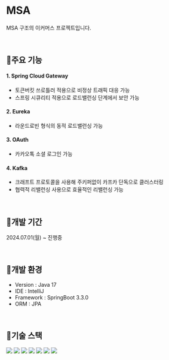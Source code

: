 # MSA
MSA 구조의 이커머스 프로젝트입니다.

<br>

## 📌주요 기능
#### 1. Spring Cloud Gateway
 - 토큰버킷 쓰로틀러 적용으로 비정상 트래픽 대응 가능
 - 스프링 시큐리티 적용으로 로드밸런싱 단계에서 보안 가능
#### 
#### 2. Eureka
 - 라운드로빈 형식의 동적 로드밸런싱 가능
#### 3. OAuth
 - 카카오톡 소셜 로그인 가능
#### 4. Kafka
 - 크래프트 프로토콜을 사용해 주키퍼없이 카프카 단독으로 클러스터링
 - 협력적 리밸런싱 사용으로 효율적인 리밸런싱 가능

<br>

## 📌개발 기간
2024.07.01(월) ~ 진행중

<br>

## 📌개발 환경
- Version : Java 17
- IDE : IntelliJ
- Framework : SpringBoot 3.3.0
- ORM : JPA

<br>

## 📌기술 스택
<div>
<img src="https://img.shields.io/badge/java-007396?style=for-the-badge&logo=OpenJDK&logoColor=white"> <img src="https://img.shields.io/badge/springboot-6DB33F?style=for-the-badge&logo=springboot&logoColor=white"/> <img src="https://img.shields.io/badge/github-181717?style=for-the-badge&logo=github&logoColor=white"/> <img src="https://img.shields.io/badge/Apache Kafka-%3333333.svg?style=for-the-badge&logo=Apache Kafka&logoColor=white"> <img src="https://img.shields.io/badge/git-F05032?style=for-the-badge&logo=git&logoColor=white"/> <img src="https://img.shields.io/badge/Redis-DC382D?style=for-the-badge&logo=Redis&logoColor=white"> <img src="https://img.shields.io/badge/MySQL-4479A1?style=for-the-badge&logo=MySQL&logoColor=white">
</div>

